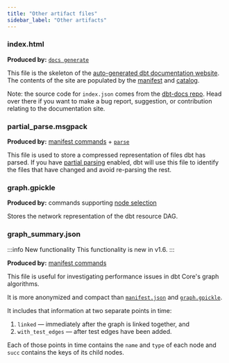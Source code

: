 ```yaml
---
title: "Other artifact files"
sidebar_label: "Other artifacts"
---
```


### index.html

**Produced by:** [`docs generate`](/reference/commands/cmd-docs)

This file is the skeleton of the [auto-generated dbt documentation website](/docs/collaborate/documentation). The contents of the site are populated by the [manifest](/reference/artifacts/manifest-json) and [catalog](catalog-json).

Note: the source code for `index.json` comes from the [dbt-docs repo](https://github.com/dbt-labs/dbt-docs). Head over there if you want to make a bug report, suggestion, or contribution relating to the documentation site.

### partial_parse.msgpack

**Produced by:** [manifest commands](/reference/artifacts/manifest-json) + [`parse`](/reference/commands/parse)

This file is used to store a compressed representation of files dbt has parsed. If you have [partial parsing](/reference/parsing#partial-parsing) enabled, dbt will use this file to identify the files that have changed and avoid re-parsing the rest.

### graph.gpickle

**Produced by:** commands supporting [node selection](/reference/node-selection/syntax)

Stores the network representation of the dbt resource DAG.

### graph_summary.json

<VersionBlock lastVersion="1.5">

:::info New functionality
This functionality is new in v1.6. 
:::

</VersionBlock>

**Produced by:** [manifest commands](/reference/artifacts/manifest-json)

This file is useful for investigating performance issues in dbt Core's graph algorithms.

It is more anonymized and compact than [`manifest.json`](/reference/artifacts/manifest-json) and [`graph.gpickle`](#graph.gpickle).

It includes that information at two separate points in time:
1. `linked` &mdash; immediately after the graph is linked together, and
2. `with_test_edges` &mdash; after test edges have been added.

Each of those points in time contains the `name` and `type` of each node and `succ` contains the keys of its child nodes.
